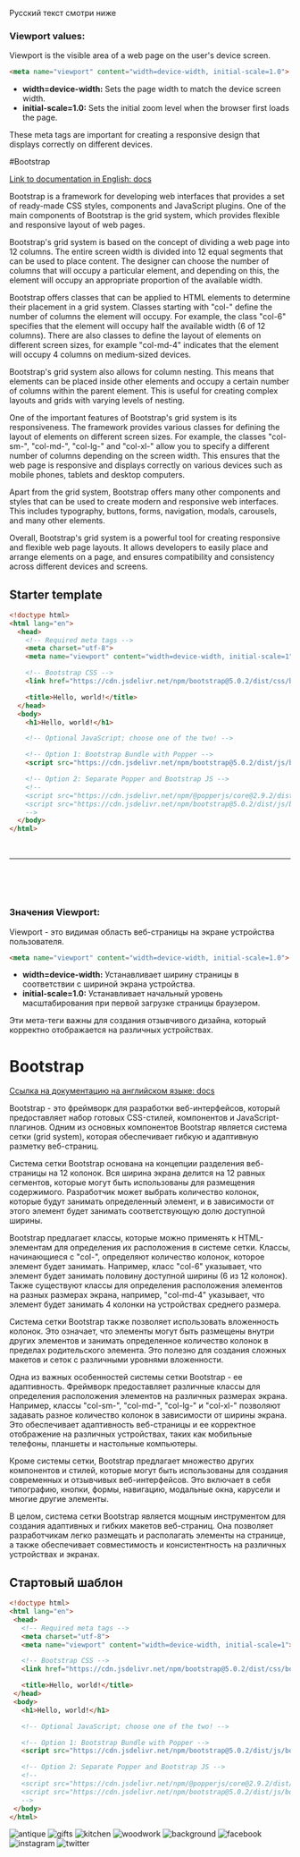 Русский текст смотри ниже

<h3> Viewport values: </h3>

Viewport is the visible area of a web page on the user's device screen.

```html
<meta name="viewport" content="width=device-width, initial-scale=1.0">
```

- **width=device-width:** Sets the page width to match the device screen width.
- **initial-scale=1.0:** Sets the initial zoom level when the browser first loads the page.

These meta tags are important for creating a responsive design that displays correctly on different devices.

#Bootstrap

[Link to documentation in English: docs](https://getbootstrap.com/docs/5.0/layout/grid/)

Bootstrap is a framework for developing web interfaces that provides a set of ready-made CSS styles, components and JavaScript plugins. One of the main components of Bootstrap is the grid system, which provides flexible and responsive layout of web pages.

Bootstrap's grid system is based on the concept of dividing a web page into 12 columns. The entire screen width is divided into 12 equal segments that can be used to place content. The designer can choose the number of columns that will occupy a particular element, and depending on this, the element will occupy an appropriate proportion of the available width.

Bootstrap offers classes that can be applied to HTML elements to determine their placement in a grid system. Classes starting with "col-" define the number of columns the element will occupy. For example, the class "col-6" specifies that the element will occupy half the available width (6 of 12 columns). There are also classes to define the layout of elements on different screen sizes, for example "col-md-4" indicates that the element will occupy 4 columns on medium-sized devices.

Bootstrap's grid system also allows for column nesting. This means that elements can be placed inside other elements and occupy a certain number of columns within the parent element. This is useful for creating complex layouts and grids with varying levels of nesting.

One of the important features of Bootstrap's grid system is its responsiveness. The framework provides various classes for defining the layout of elements on different screen sizes. For example, the classes "col-sm-", "col-md-", "col-lg-" and "col-xl-" allow you to specify a different number of columns depending on the screen width. This ensures that the web page is responsive and displays correctly on various devices such as mobile phones, tablets and desktop computers.

Apart from the grid system, Bootstrap offers many other components and styles that can be used to create modern and responsive web interfaces. This includes typography, buttons, forms, navigation, modals, carousels, and many other elements.

Overall, Bootstrap's grid system is a powerful tool for creating responsive and flexible web page layouts. It allows developers to easily place and arrange elements on a page, and ensures compatibility and consistency across different devices and screens.

## Starter template

```html
<!doctype html>
<html lang="en">
  <head>
    <!-- Required meta tags -->
    <meta charset="utf-8">
    <meta name="viewport" content="width=device-width, initial-scale=1">

    <!-- Bootstrap CSS -->
    <link href="https://cdn.jsdelivr.net/npm/bootstrap@5.0.2/dist/css/bootstrap.min.css" rel="stylesheet" integrity="sha384-EVSTQN3/azprG1Anm3QDgpJLIm9Nao0Yz1ztcQTwFspd3yD65VohhpuuCOmLASjC" crossorigin=" anonymous">

    <title>Hello, world!</title>
  </head>
  <body>
    <h1>Hello, world!</h1>

    <!-- Optional JavaScript; choose one of the two! -->

    <!-- Option 1: Bootstrap Bundle with Popper -->
    <script src="https://cdn.jsdelivr.net/npm/bootstrap@5.0.2/dist/js/bootstrap.bundle.min.js" integrity="sha384-MrcW6ZMFYlzcLA8Nl+NtUVF0sA7MsXsP1UyJoMp4YLEuNSfAP+JcXn/tWtIaxVXM" crossorigin= "anonymous"></script>

    <!-- Option 2: Separate Popper and Bootstrap JS -->
    <!--
    <script src="https://cdn.jsdelivr.net/npm/@popperjs/core@2.9.2/dist/umd/popper.min.js" integrity="sha384-IQsoLXl5PILFhosVNubq5LC7Qb9DXgDA9i+tQ8Zj3iwWAwPtgFTxbJ8NT4GN1R8p" crossorigin="anonymous" ></script>
    <script src="https://cdn.jsdelivr.net/npm/bootstrap@5.0.2/dist/js/bootstrap.min.js" integrity="sha384-cVKIPhGWiC2Al4u+LWgxfKTRIcfu0JTxR+EQDz/bgldoEyl4H0zUF0QKbrJ0EcQF" crossorigin="anonymous "></script>
    -->
  </body>
</html>
```

<br/><hr/><br/>

﻿<h3> Значения Viewport: </h3>

Viewport - это видимая область веб-страницы на экране устройства пользователя.

```html
<meta name="viewport" content="width=device-width, initial-scale=1.0">
```

- **width=device-width:** Устанавливает ширину страницы в соответствии с шириной экрана устройства.
- **initial-scale=1.0:** Устанавливает начальный уровень масштабирования при первой загрузке страницы браузером.

Эти мета-теги важны для создания отзывчивого дизайна, который корректно отображается на различных устройствах.

# Bootstrap

[Ссылка на документацию на английском языке: docs](https://getbootstrap.com/docs/5.0/layout/grid/)

Bootstrap - это фреймворк для разработки веб-интерфейсов, который предоставляет набор готовых CSS-стилей, компонентов и JavaScript-плагинов. Одним из основных компонентов Bootstrap является система сетки (grid system), которая обеспечивает гибкую и адаптивную разметку веб-страниц.

Система сетки Bootstrap основана на концепции разделения веб-страницы на 12 колонок. Вся ширина экрана делится на 12 равных сегментов, которые могут быть использованы для размещения содержимого. Разработчик может выбрать количество колонок, которые будут занимать определенный элемент, и в зависимости от этого элемент будет занимать соответствующую долю доступной ширины.

Bootstrap предлагает классы, которые можно применять к HTML-элементам для определения их расположения в системе сетки. Классы, начинающиеся с "col-", определяют количество колонок, которое элемент будет занимать. Например, класс "col-6" указывает, что элемент будет занимать половину доступной ширины (6 из 12 колонок). Также существуют классы для определения расположения элементов на разных размерах экрана, например, "col-md-4" указывает, что элемент будет занимать 4 колонки на устройствах среднего размера.

Система сетки Bootstrap также позволяет использовать вложенность колонок. Это означает, что элементы могут быть размещены внутри других элементов и занимать определенное количество колонок в пределах родительского элемента. Это полезно для создания сложных макетов и сеток с различными уровнями вложенности.

Одна из важных особенностей системы сетки Bootstrap - ее адаптивность. Фреймворк предоставляет различные классы для определения расположения элементов на различных размерах экрана. Например, классы "col-sm-", "col-md-", "col-lg-" и "col-xl-" позволяют задавать разное количество колонок в зависимости от ширины экрана. Это обеспечивает адаптивность веб-страницы и ее корректное отображение на различных устройствах, таких как мобильные телефоны, планшеты и настольные компьютеры.

Кроме системы сетки, Bootstrap предлагает множество других компонентов и стилей, которые могут быть использованы для создания современных и отзывчивых веб-интерфейсов. Это включает в себя типографию, кнопки, формы, навигацию, модальные окна, карусели и многие другие элементы.

В целом, система сетки Bootstrap является мощным инструментом для создания адаптивных и гибких макетов веб-страниц. Она позволяет разработчикам легко размещать и располагать элементы на странице, а также обеспечивает совместимость и консистентность на различных устройствах и экранах.

## Стартовый шаблон

```html
<!doctype html>
<html lang="en">
 <head>
   <!-- Required meta tags -->
   <meta charset="utf-8">
   <meta name="viewport" content="width=device-width, initial-scale=1">

   <!-- Bootstrap CSS -->
   <link href="https://cdn.jsdelivr.net/npm/bootstrap@5.0.2/dist/css/bootstrap.min.css" rel="stylesheet" integrity="sha384-EVSTQN3/azprG1Anm3QDgpJLIm9Nao0Yz1ztcQTwFspd3yD65VohhpuuCOmLASjC" crossorigin="anonymous">

   <title>Hello, world!</title>
 </head>
 <body>
   <h1>Hello, world!</h1>

   <!-- Optional JavaScript; choose one of the two! -->

   <!-- Option 1: Bootstrap Bundle with Popper -->
   <script src="https://cdn.jsdelivr.net/npm/bootstrap@5.0.2/dist/js/bootstrap.bundle.min.js" integrity="sha384-MrcW6ZMFYlzcLA8Nl+NtUVF0sA7MsXsP1UyJoMp4YLEuNSfAP+JcXn/tWtIaxVXM" crossorigin="anonymous"></script>

   <!-- Option 2: Separate Popper and Bootstrap JS -->
   <!--
   <script src="https://cdn.jsdelivr.net/npm/@popperjs/core@2.9.2/dist/umd/popper.min.js" integrity="sha384-IQsoLXl5PILFhosVNubq5LC7Qb9DXgDA9i+tQ8Zj3iwWAwPtgFTxbJ8NT4GN1R8p" crossorigin="anonymous"></script>
   <script src="https://cdn.jsdelivr.net/npm/bootstrap@5.0.2/dist/js/bootstrap.min.js" integrity="sha384-cVKIPhGWiC2Al4u+LWgxfKTRIcfu0JTxR+EQDz/bgldoEyl4H0zUF0QKbrJ0EcQF" crossorigin="anonymous"></script>
   -->
 </body>
</html>
```


<img src="https://github.com/ait-tr/cohort34.1/blob/main/front_end/lesson_08/Images/antique.jpg?raw=true" alt="antique"/>
<img src="https://github.com/ait-tr/cohort34.1/blob/main/front_end/lesson_08/Images/gifts.jpg?raw=true" alt="gifts"/>
<img src="https://github.com/ait-tr/cohort34.1/blob/main/front_end/lesson_08/Images/kitchen.jpg?raw=true" alt="kitchen"/>
<img src="https://github.com/ait-tr/cohort34.1/blob/main/front_end/lesson_08/Images/woodwork.jpg?raw=true" alt="woodwork"/>
<img src="https://github.com/ait-tr/cohort34.1/blob/main/front_end/lesson_08/Images/bck-grnd.jpg?raw=true" alt="background"/>
<img src="https://github.com/ait-tr/cohort34.1/blob/main/front_end/lesson_08/Images/facebook.svg?raw=true" alt="facebook"/>
<img src="https://github.com/ait-tr/cohort34.1/blob/main/front_end/lesson_08/Images/instagram.svg?raw=true" alt="instagram"/>
<img src="https://github.com/ait-tr/cohort34.1/blob/main/front_end/lesson_08/Images/twitter.svg?raw=true" alt="twitter"/>
